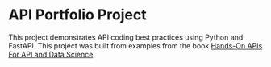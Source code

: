 # API Portfolio Project
This project demonstrates API coding best practices using Python and FastAPI. This project was built from examples from the book
[Hands-On APIs For API and Data Science](https://hands-on-api-book.com). 